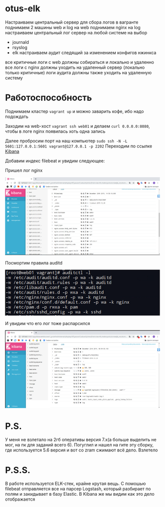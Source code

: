 # otus-elk
Настраиваем центральный сервер для сбора логов
в вагранте поднимаем 2 машины web и log
на web поднимаем nginx
на log настраиваем центральный лог сервер на любой системе на выбор
- journald
- rsyslog
- elk
настраиваем аудит следящий за изменением конфигов нжинкса

все критичные логи с web должны собираться и локально и удаленно
все логи с nginx должны уходить на удаленный сервер (локально только критичные)
логи аудита должны также уходить на удаленную систему

# Работоспособность

Поднимаем кластер `vagrant up` и можно заварить кофе, ибо надо подождать

Заходим на web-хост `vagrant ssh web01` и делаем `curl 0.0.0.0:8080`, чтобы в логе nginx появилась хоть одна запись

Далее пробросим порт на наш компьютер `sudo ssh -N -L 5601:127.0.0.1:5601 vagrant@127.0.0.1 -p 2202`
Переходим по ссылке [Kibana](http://127.0.0.1:5601)

Добавим индекс filebeat и увидим следующее:

Пришел лог nginx

![1](https://github.com/mariosmolov/otus-elk/blob/master/Screenshot_1.png)

Посмортим правила auditd

![2](https://github.com/mariosmolov/otus-elk/blob/master/Screenshot_3.png)

И увидим что его лог тоже распарсился

![3](https://github.com/mariosmolov/otus-elk/blob/master/Screenshot_2.png)

# P.S.

У меня не взлетало на 2гб оперативы версия 7.х(а больше выделить не мог, на пк для заданий всего 6). Погуглил и нашел на гите эту сборку, где используется 5.6 версия и вот со zram сжимают всё дело. Взлетело

# P.S.S.

В работе используется ELK-стек, крайне крутая вещь. С помошью filebeat отправляется все на парсер Logstash, который разбирает по полям и закидывает в базу Elastic. В Kibana же мы видим как это дело отображается
